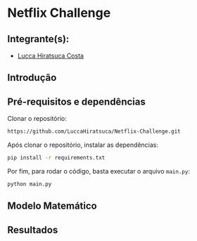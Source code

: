 # Netflix Challenge

## Integrante(s):
* [Lucca Hiratsuca Costa](https://github.com/LuccaHiratsuca)

## Introdução


## Pré-requisitos e dependências

Clonar o repositório:
```bash
https://github.com/LuccaHiratsuca/Netflix-Challenge.git
```

Após clonar o repositório, instalar as dependências:
```bash
pip install -r requirements.txt
```

Por fim, para rodar o código, basta executar o arquivo `main.py`:
```bash
python main.py
```
## Modelo Matemático

## Resultados